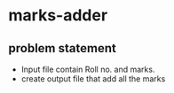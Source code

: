# marks-adder
## problem statement
- Input file contain Roll no. and marks.
- create output file that add all the marks
